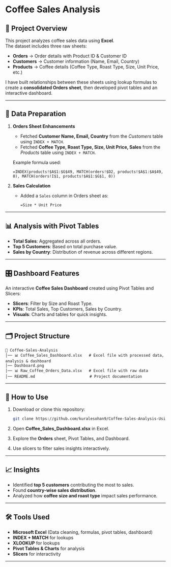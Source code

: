 
# Coffee Sales Analysis

## 📌 Project Overview

This project analyzes coffee sales data using **Excel**.  
The dataset includes three raw sheets:

- **Orders** → Order details with Product ID & Customer ID
- **Customers** → Customer information (Name, Email, Country)
- **Products** → Coffee details (Coffee Type, Roast Type, Size, Unit Price, etc.)

I have built relationships between these sheets using lookup formulas to create a **consolidated Orders sheet**, then developed pivot tables and an interactive dashboard.

---

## 🔧 Data Preparation

1. **Orders Sheet Enhancements**

   - Fetched **Customer Name, Email, Country** from the _Customers_ table using `INDEX + MATCH`.
   - Fetched **Coffee Type, Roast Type, Size, Unit Price, Sales** from the _Products_ table using `INDEX + MATCH`.

   Example formula used:

   ```excel
   =INDEX(products!$A$1:$G$49, MATCH(orders!$D2, products!$A$1:$A$49, 0), MATCH(orders!I$1, products!$A$1:$G$1, 0))
   ```


2. **Sales Calculation**

   - Added a `Sales` column in Orders sheet as:

     ```excel
     =Size * Unit Price
     ```

---

## 📊 Analysis with Pivot Tables

- **Total Sales**: Aggregated across all orders.
- **Top 5 Customers**: Based on total purchase value.
- **Sales by Country**: Distribution of revenue across different regions.

---

## 🎛 Dashboard Features

An interactive **Coffee Sales Dashboard** created using Pivot Tables and Slicers:

- **Slicers**: Filter by Size and Roast Type.
- **KPIs**: Total Sales, Top Customers, Sales by Country.
- **Visuals**: Charts and tables for quick insights.

---

## 🗂 Project Structure

```
📂 Coffee-Sales-Analysis
│── 📊 Coffee_Sales_Dashboard.xlsx   # Excel file with processed data, analysis & dashboard
│── Dashboard.png
│── 📊 Raw_Coffee_Orders_Data.xlsx   # Excel file with raw data
│── README.md                        # Project documentation
```

---

## 🚀 How to Use

1. Download or clone this repository:

   ```bash
   git clone https://github.com/kuralesohan9/Coffee-Sales-Analysis-Using-Excel.git
   ```

2. Open **Coffee_Sales_Dashboard.xlsx** in Excel.
3. Explore the **Orders** sheet, Pivot Tables, and Dashboard.
4. Use slicers to filter sales insights interactively.

---

## 📈 Insights

- Identified **top 5 customers** contributing the most to sales.
- Found **country-wise sales distribution**.
- Analyzed how **coffee size and roast type** impact sales performance.

---

## 🛠 Tools Used

- **Microsoft Excel** (Data cleaning, formulas, pivot tables, dashboard)
- **INDEX + MATCH** for lookups
- **XLOOKUP** for lookups
- **Pivot Tables & Charts** for analysis
- **Slicers** for interactivity

---
